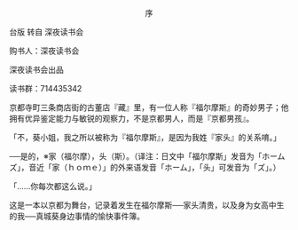 <p align="center">序</p>

台版 转自 深夜读书会

购书人：深夜读书会

深夜读书会出品

读书群：714435342

京都寺町三条商店街的古董店『藏』里，有一位人称『福尔摩斯』的奇妙男子；他拥有优异鉴定能力与敏锐的观察力，不是京都男人，而是『京都男孩』。

「不，葵小姐，我之所以被称为『福尔摩斯』，是因为我姓『家头』的关系唷。」

──是的，※家（福尔摩），头（斯）。（译注：日文中「福尔摩斯」发音为「ホームズ」，音近「家（ｈｏｍｅ）」的外来语发音「ホーム」，「头」可发音为「ズ」。）

「……你每次都这么说。」

这是一本以京都为舞台，记录着发生在福尔摩斯──家头清贵，以及身为女高中生的我──真城葵身边事情的愉快事件簿。

